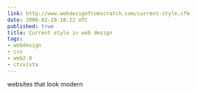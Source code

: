 ```yaml
---
link: http://www.webdesignfromscratch.com/current-style.cfm
date: 2006-02-10 18:22 UTC
published: true
title: Current style in web design
tags:
- webdesign
- css
- web2.0
- ctcvista
---
```


websites that look modern
